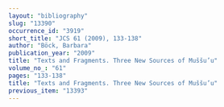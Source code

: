 ```yaml
---
layout: "bibliography"
slug: "13390"
occurrence_id: "3919"
short_title: "JCS 61 (2009), 133-138"
author: "Böck, Barbara"
publication_year: "2009"
title: "Texts and Fragments. Three New Sources of Muššu’u"
volume_no_: "61"
pages: "133-138"
title: "Texts and Fragments. Three New Sources of Muššu’u"
previous_item: "13393"
---
```

